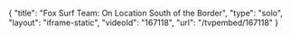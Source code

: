{
    "title": "Fox Surf Team: On Location South of the Border",
    "type": "solo",
    "layout": "iframe-static",
    "videoId": "167118",
    "url": "\/tvpembed\/167118"
}